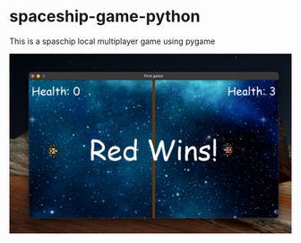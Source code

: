 # spaceship-game-python
This is a spaschip local multiplayer game using pygame

![](https://github.com/AnimeshTalukdar/spaceship-game-python/blob/main/pygame-space-shooter.jpg?raw=true)
